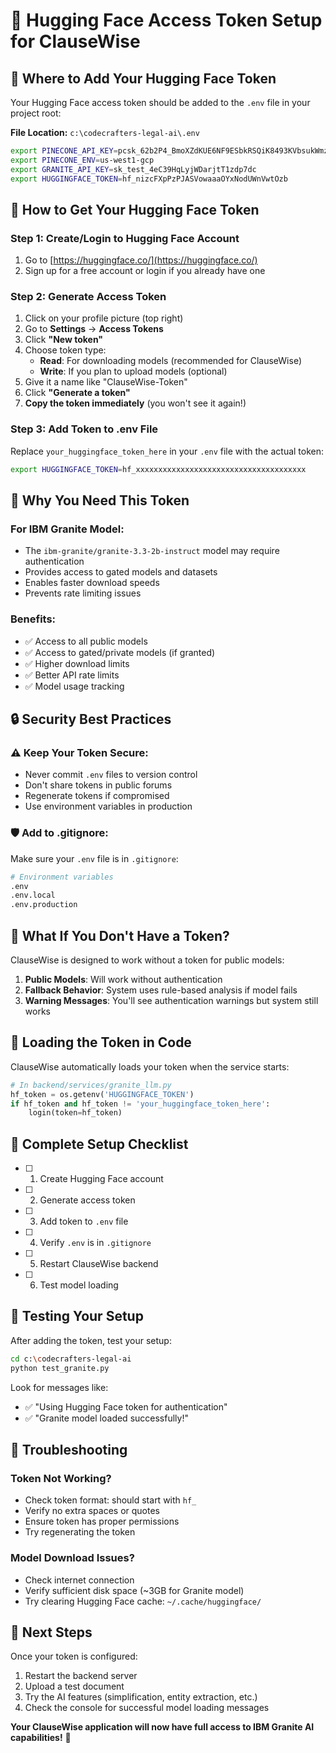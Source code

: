 # 🔑 Hugging Face Access Token Setup for ClauseWise

## 📍 **Where to Add Your Hugging Face Token**

Your Hugging Face access token should be added to the `.env` file in your project root:

**File Location:** `c:\codecrafters-legal-ai\.env`

```bash
export PINECONE_API_KEY=pcsk_62b2P4_BmoXZdKUE6NF9ESbkRSQiK8493KVbsukWmzgQvDGAZ1ohDdsK9qG2ymMKdpRkPY
export PINECONE_ENV=us-west1-gcp
export GRANITE_API_KEY=sk_test_4eC39HqLyjWDarjtT1zdp7dc
export HUGGINGFACE_TOKEN=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
```
## 🚀 **How to Get Your Hugging Face Token**

### Step 1: Create/Login to Hugging Face Account
1. Go to [https://huggingface.co/](https://huggingface.co/)
2. Sign up for a free account or login if you already have one

### Step 2: Generate Access Token
1. Click on your profile picture (top right)
2. Go to **Settings** → **Access Tokens**
3. Click **"New token"**
4. Choose token type:
   - **Read**: For downloading models (recommended for ClauseWise)
   - **Write**: If you plan to upload models (optional)
5. Give it a name like "ClauseWise-Token"
6. Click **"Generate a token"**
7. **Copy the token immediately** (you won't see it again!)

### Step 3: Add Token to .env File
Replace `your_huggingface_token_here` in your `.env` file with the actual token:

```bash
export HUGGINGFACE_TOKEN=hf_xxxxxxxxxxxxxxxxxxxxxxxxxxxxxxxxxxxxxx
```

## 🔧 **Why You Need This Token**

### **For IBM Granite Model:**
- The `ibm-granite/granite-3.3-2b-instruct` model may require authentication
- Provides access to gated models and datasets
- Enables faster download speeds
- Prevents rate limiting issues

### **Benefits:**
- ✅ Access to all public models
- ✅ Access to gated/private models (if granted)
- ✅ Higher download limits
- ✅ Better API rate limits
- ✅ Model usage tracking

## 🔒 **Security Best Practices**

### ⚠️ **Keep Your Token Secure:**
- Never commit `.env` files to version control
- Don't share tokens in public forums
- Regenerate tokens if compromised
- Use environment variables in production

### 🛡️ **Add to .gitignore:**
Make sure your `.env` file is in `.gitignore`:
```bash
# Environment variables
.env
.env.local
.env.production
```

## 🚫 **What If You Don't Have a Token?**

ClauseWise is designed to work without a token for public models:

1. **Public Models**: Will work without authentication
2. **Fallback Behavior**: System uses rule-based analysis if model fails
3. **Warning Messages**: You'll see authentication warnings but system still works

## 🔄 **Loading the Token in Code**

ClauseWise automatically loads your token when the service starts:

```python
# In backend/services/granite_llm.py
hf_token = os.getenv('HUGGINGFACE_TOKEN')
if hf_token and hf_token != 'your_huggingface_token_here':
    login(token=hf_token)
```

## 📝 **Complete Setup Checklist**

- [ ] 1. Create Hugging Face account
- [ ] 2. Generate access token
- [ ] 3. Add token to `.env` file
- [ ] 4. Verify `.env` is in `.gitignore`
- [ ] 5. Restart ClauseWise backend
- [ ] 6. Test model loading

## 🧪 **Testing Your Setup**

After adding the token, test your setup:

```bash
cd c:\codecrafters-legal-ai
python test_granite.py
```

Look for messages like:
- ✅ "Using Hugging Face token for authentication"
- ✅ "Granite model loaded successfully!"

## 🔧 **Troubleshooting**

### Token Not Working?
- Check token format: should start with `hf_`
- Verify no extra spaces or quotes
- Ensure token has proper permissions
- Try regenerating the token

### Model Download Issues?
- Check internet connection
- Verify sufficient disk space (~3GB for Granite model)
- Try clearing Hugging Face cache: `~/.cache/huggingface/`

## 🎯 **Next Steps**

Once your token is configured:
1. Restart the backend server
2. Upload a test document
3. Try the AI features (simplification, entity extraction, etc.)
4. Check the console for successful model loading messages

**Your ClauseWise application will now have full access to IBM Granite AI capabilities!** 🚀
